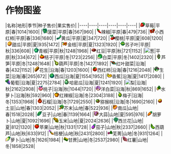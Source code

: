 # 作物图鉴

|名称|地形|季节|种子售价|果实售价|
|----|----|----|----|----|----|
|![](./img/crops/草莓.png)草莓|平原|春|1014|1600|
|![](./img/crops/菠菜.png)菠菜|平原|春|567|960|
|![](./img/crops/辣椒.png)辣椒|平原|春|479|736|
|![](./img/crops/小西红柿.png)小西红柿|平原|春|336|1680|
|![](./img/crops/黄瓜.png)黄瓜|平原|夏|347|720|
|![](./img/crops/樱桃.png)樱桃|平原|夏|608|1200|
|![](./img/crops/甜瓜.png)甜瓜|平原|夏|935|1472|
|![](./img/crops/金桔.png)金桔|平原|夏|1323|1920|
|![](./img/crops/苏子叶.png)苏子叶|平原|秋|336|608|
|![](./img/crops/青椒.png)青椒|平原|秋|1248|1968|
|![](./img/crops/红豆.png)红豆|平原|秋|721|1152|
|![](./img/crops/葱.png)葱|平原|秋|334|672|
|![](./img/crops/桔子.png)桔子|平原|冬|1723|2256|
|![](./img/crops/白菜.png)白菜|平原|冬|1402|2320|
|![](./img/crops/芦笋.png)芦笋|平原|冬|1248|1648|
|![](./img/crops/葫芦.png)葫芦|平原|冬|1427|1892|
|![](./img/crops/红叶甜菜.png)红叶甜菜|沿海|春|432|1152|
|![](./img/crops/花生.png)花生|沿海|春|1203|1600|
|![](./img/crops/西红柿.png)西红柿|沿海|春|1216|2048|
|![](./img/crops/生菜.png)生菜|沿海|春|265|672|
|![](./img/crops/西瓜.png)西瓜|沿海|夏|1554|1952|
|![](./img/crops/香蕉.png)香蕉|沿海|夏|1417|2080|
|![](./img/crops/葡萄.png)葡萄|沿海|夏|2275|2784|
|![](./img/crops/哈密瓜.png)哈密瓜|沿海|夏|1241|1920|
|![](./img/crops/梨.png)梨|沿海|秋|2162|2908|
|![](./img/crops/桃子.png)桃子|沿海|秋|1044|1720|
|![](./img/crops/洋白菜.png)洋白菜|沿海|秋|869|1652|
|![](./img/crops/水萝卜.png)水萝卜|沿海|秋|592|960|
|![](./img/crops/红辣椒.png)红辣椒|沿海|冬|2304|3188|
|![](./img/crops/梅子.png)梅子|沿海|冬|1353|1968|
|![](./img/crops/石榴.png)石榴|沿海|冬|1729|2550|
|![](./img/crops/猕猴桃.png)猕猴桃|沿海|冬|1690|2160|
|![](./img/crops/土豆.png)土豆|山地|春|1303|2052|
|![](./img/crops/芥末.png)芥末|山地|春|522|936|
|![](./img/crops/南瓜.png)南瓜|山地|春|1518|2028|
|![](./img/crops/豆子.png)豆子|山地|春|1139|1664|
|![](./img/crops/大蒜.png)大蒜|山地|夏|595|976|
|![](./img/crops/胡萝卜.png)胡萝卜|山地|夏|1092|1696|
|![](./img/crops/玉米.png)玉米|山地|夏|2024|2636|
|![](./img/crops/西兰花.png)西兰花|山地|夏|812|1320|
|![](./img/crops/苹果.png)苹果|山地|秋|1331|1728|
|![](./img/crops/茄子.png)茄子|山地|秋|2337|2660|
|![](./img/crops/西葫芦.png)西葫芦|山地|秋|633|912|
|![](./img/crops/桔梗.png)桔梗|山地|秋|2431|2800|
|![](./img/crops/芜菁.png)芜菁|山地|冬|931|1264|
|![](./img/crops/萝卜.png)萝卜|山地|冬|1626|1984|
|![](./img/crops/甘蔗.png)甘蔗|山地|冬|2537|2980|
|![](./img/crops/红薯.png)红薯|山地|冬|1858|2528|